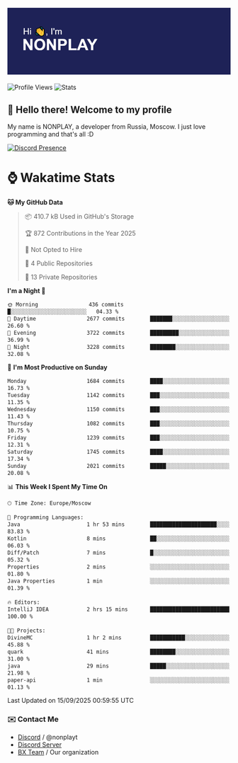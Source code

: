 ![Discord Presence](./header.png)
<br></br>
![Profile Views](https://komarev.com/ghpvc/?username=NONPLAYT&color=blue&style=for-the-badge)
![Stats](https://img.shields.io/badge/0%25-OPTIMIZED-orange?style=for-the-badge)


## :wave: Hello there! Welcome to my profile

My name is NONPLAY, a developer from Russia, Moscow. I just love programming and that's all :D

[![Discord Presence](https://lanyard.cnrad.dev/api/597087584090587177?showDisplayName=true)](https://discord.com/users/597087584090587177) 

# ⌚ Wakatime Stats

<!--START_SECTION:waka-->
**🐱 My GitHub Data** 

> 📦 410.7 kB Used in GitHub's Storage 
 > 
> 🏆 872 Contributions in the Year 2025
 > 
> 🚫 Not Opted to Hire
 > 
> 📜 4 Public Repositories 
 > 
> 🔑 13 Private Repositories 
 > 
**I'm a Night 🦉** 

```text
🌞 Morning                436 commits         █░░░░░░░░░░░░░░░░░░░░░░░░   04.33 % 
🌆 Daytime                2677 commits        ███████░░░░░░░░░░░░░░░░░░   26.60 % 
🌃 Evening                3722 commits        █████████░░░░░░░░░░░░░░░░   36.99 % 
🌙 Night                  3228 commits        ████████░░░░░░░░░░░░░░░░░   32.08 % 
```
📅 **I'm Most Productive on Sunday** 

```text
Monday                   1684 commits        ████░░░░░░░░░░░░░░░░░░░░░   16.73 % 
Tuesday                  1142 commits        ███░░░░░░░░░░░░░░░░░░░░░░   11.35 % 
Wednesday                1150 commits        ███░░░░░░░░░░░░░░░░░░░░░░   11.43 % 
Thursday                 1082 commits        ███░░░░░░░░░░░░░░░░░░░░░░   10.75 % 
Friday                   1239 commits        ███░░░░░░░░░░░░░░░░░░░░░░   12.31 % 
Saturday                 1745 commits        ████░░░░░░░░░░░░░░░░░░░░░   17.34 % 
Sunday                   2021 commits        █████░░░░░░░░░░░░░░░░░░░░   20.08 % 
```


📊 **This Week I Spent My Time On** 

```text
🕑︎ Time Zone: Europe/Moscow

💬 Programming Languages: 
Java                     1 hr 53 mins        █████████████████████░░░░   83.83 % 
Kotlin                   8 mins              ██░░░░░░░░░░░░░░░░░░░░░░░   06.03 % 
Diff/Patch               7 mins              █░░░░░░░░░░░░░░░░░░░░░░░░   05.32 % 
Properties               2 mins              ░░░░░░░░░░░░░░░░░░░░░░░░░   01.80 % 
Java Properties          1 min               ░░░░░░░░░░░░░░░░░░░░░░░░░   01.39 % 

🔥 Editors: 
IntelliJ IDEA            2 hrs 15 mins       █████████████████████████   100.00 % 

🐱‍💻 Projects: 
DivineMC                 1 hr 2 mins         ███████████░░░░░░░░░░░░░░   45.88 % 
quark                    41 mins             ████████░░░░░░░░░░░░░░░░░   31.00 % 
java                     29 mins             █████░░░░░░░░░░░░░░░░░░░░   21.98 % 
paper-api                1 min               ░░░░░░░░░░░░░░░░░░░░░░░░░   01.13 % 
```


 Last Updated on 15/09/2025 00:59:55 UTC
<!--END_SECTION:waka-->

### ✉️ Contact Me

- [Discord](https://discord.com/users/597087584090587177) / @nonplayt
- [Discord Server](https://discord.gg/qNyybSSPm5)
- [BX Team](https://github.com/BX-Team) / Our organization
